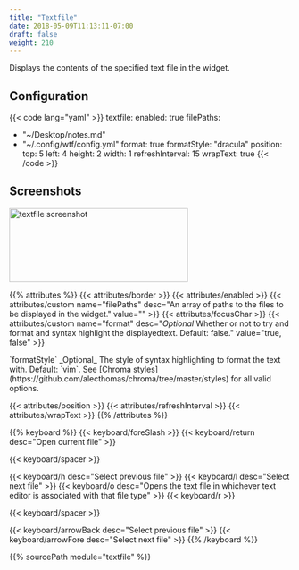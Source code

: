 ```yaml
---
title: "Textfile"
date: 2018-05-09T11:13:11-07:00
draft: false
weight: 210
---
```


Displays the contents of the specified text file in the widget.

## Configuration

{{< code lang="yaml" >}}
textfile:
  enabled: true
  filePaths:
  - "~/Desktop/notes.md"
  - "~/.config/wtf/config.yml"
  format: true
  formatStyle: "dracula"
  position:
    top: 5
    left: 4
    height: 2
    width: 1
  refreshInterval: 15
  wrapText: true
{{< /code >}}

## Screenshots

<img class="screenshot" src="/imgs/modules/textfile.png" width="320" height="133" alt="textfile screenshot" />

{{% attributes %}}
  {{< attributes/border >}}
  {{< attributes/enabled >}}
  {{< attributes/custom name="filePaths" desc="An array of paths to the files to be displayed in the widget." value="" >}}
  {{< attributes/focusChar >}}
  {{< attributes/custom name="format" desc="_Optional_ Whether or not to try and format and syntax highlight the displayedtext. Default: false." value="true, false" >}}

  <tr>
    <td>`formatStyle`</td>
    <td>_Optional_ The style of syntax highlighting to format the text with. Default: `vim`.</td>
    <td>See [Chroma styles](https://github.com/alecthomas/chroma/tree/master/styles) for all valid options.</td>
  </tr>

  {{< attributes/position >}}
  {{< attributes/refreshInterval >}}
  {{< attributes/wrapText >}}
{{% /attributes %}}

{{% keyboard %}}
  {{< keyboard/foreSlash >}}
  {{< keyboard/return desc="Open current file" >}}

  {{< keyboard/spacer >}}

  {{< keyboard/h desc="Select previous file" >}}
  {{< keyboard/l desc="Select next file" >}}
  {{< keyboard/o desc="Opens the text file in whichever text editor is associated  with that file type" >}}
  {{< keyboard/r >}}

  {{< keyboard/spacer >}}

  {{< keyboard/arrowBack desc="Select previous file" >}} 
  {{< keyboard/arrowFore desc="Select next file" >}} 
{{% /keyboard %}}

{{% sourcePath module="textfile" %}}